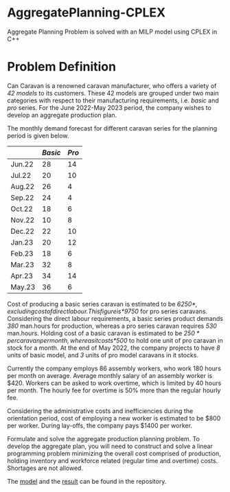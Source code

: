 # AggregatePlanning-CPLEX
Aggregate Planning Problem is solved with an MILP model using CPLEX in C++

# Problem Definition

Can Caravan is a renowned caravan manufacturer, who offers a variety of *42 models* to its
customers. These 42 models are grouped under two main categories with respect to their
manufacturing requirements, i.e. *basic* and *pro* series. For the June 2022-May 2023 period,
the company wishes to develop an aggregate production plan.

The monthly demand forecast for different caravan series for the planning period is given
below.

|         | *Basic* | *Pro* |
|---------|---------|-------|
| Jun.22  | 28      | 14    |
| Jul.22  | 20      | 10    |
| Aug.22  | 26      | 4     |
| Sep.22  | 24      | 4     |
| Oct.22  | 18      | 6     |
| Nov.22  | 10      | 8     |
| Dec.22  | 22      | 10    |
| Jan.23  | 20      | 12    |
| Feb.23  | 18      | 6     |
| Mar.23  | 32      | 8     |
| Apr.23  | 34      | 14    |
| May.23  | 36      | 6     |

Cost of producing a basic series caravan is estimated to be *$6250*, excluding cost of direct labour. This figure is *$9750* for pro series caravans. Considering the direct labour requirements, a basic series product demands *380* man.hours for production, whereas a pro series caravan requires *530* man.hours. Holding cost of a basic caravan is estimated to be *$250* per caravan per month, whereas it costs *$500* to hold one unit of pro caravan in stock for a month. At the end of May 2022, the company projects to have *8* units of basic model, and *3* units of pro model caravans in it stocks.

Currently the company employs 86 assembly workers, who work 180 hours per month on average. Average monthly salary of an assembly worker is $420. Workers can be asked to work overtime, which is limited by 40 hours per month. The hourly fee for overtime is 50% more than the regular hourly fee.

Considering the administrative costs and inefficiencies during the orientation period, cost of employing a new worker is estimated to be $800 per worker. During lay-offs, the company pays $1400 per worker.

Formulate and solve the aggregate production planning problem. To develop the aggregate plan, you will need to construct and solve a linear programming problem minimizing the overall cost comprised of production, holding inventory and
workforce related (regular time and overtime) costs. Shortages are not allowed.

The [model](https://github.com/karaee/AggregatePlanning-CPLEX/blob/main/model.lp) and the [result](https://github.com/karaee/AggregatePlanning-CPLEX/blob/main/result.txt) can be found in the repository.
